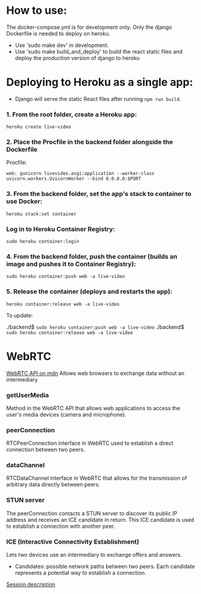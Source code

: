 
# How to use:
The docker-compose.yml is for development only. 
Only the django Dockerfile is needed to deploy on heroku.

- Use 'sudo make dev' in development.
- Use 'sudo make build_and_deploy' to build the react static files and deploy the production version of django to heroku


# Deploying to Heroku as a single app:
- Django will serve the static React files after running `npm run build`.

### 1. From the root folder, create a Heroku app:
`heroku create live-video`

### 2. Place the Procfile in the backend folder alongside the Dockerfile
Procfile:

`web: gunicorn livevideo.asgi:application --worker-class uvicorn.workers.UvicornWorker --bind 0.0.0.0:$PORT`

### 3. From the backend folder, set the app's stack to container to use Docker:
`heroku stack:set container`
### Log in to Heroku Container Registry:
`sudo heroku container:login`
### 4. From the backend folder, push the container (builds an image and pushes it to Container Registry):
`sudo heroku container:push web -a live-video`
### 5. Release the container (deploys and restarts the app):
`heroku container:release web -a live-video`

<!-- # 6. Add a Heroku Postgres database:
heroku addons:create heroku-postgresql:hobby-dev -a live-video
# 7. Migrate the database:
heroku run python manage.py migrate -a live-video -->


To update:

./backend$ `sudo heroku container:push web -a live-video`
./backend$ `sudo heroku container:release web -a live-video`


# WebRTC
[WebRTC API on mdn](https://developer.mozilla.org/en-US/docs/Web/API/WebRTC_API)
Allows web browsers to exchange data without an intermediary

### getUserMedia 
Method in the WebRTC API that allows web applications to access the user's media devices (camera and microphone).

### peerConnection
RTCPeerConnection interface in WebRTC used to establish a direct connection between two peers.

### dataChannel
RTCDataChannel interface in WebRTC that allows for the transmission of arbitrary data directly between peers.

### STUN server
The peerConnection contacts a STUN server to discover its public IP address and receives an ICE candidate in return. This ICE candidate is used to establish a connection with another peer.

### ICE (Interactive Connectivity Establishment)
Lets two devices use an intermediary to exchange offers and answers.
- Candidates: possible network paths between two peers. Each candidate represents a potential way to establish a connection.

[Session description](https://developer.mozilla.org/en-US/docs/Web/API/WebRTC_API/Connectivity#session_descriptions)

